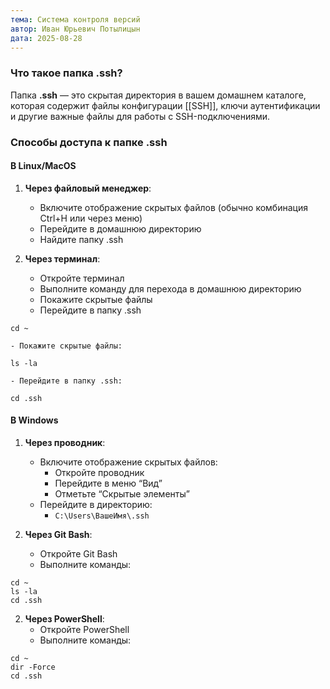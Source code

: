 ```yaml
---
тема: Система контроля версий
автор: Иван Юрьевич Потылицын
дата: 2025-08-28
---
```

### Что такое папка .ssh?

Папка **.ssh** — это скрытая директория в вашем домашнем каталоге, которая содержит файлы конфигурации [[SSH]], ключи аутентификации и другие важные файлы для работы с SSH-подключениями.

### Способы доступа к папке .ssh

#### В Linux/MacOS

1. **Через файловый менеджер**:
    - Включите отображение скрытых файлов (обычно комбинация Ctrl+H или через меню)
    - Перейдите в домашнюю директорию
    - Найдите папку .ssh

2. **Через терминал**:
    - Откройте терминал
    - Выполните команду для перехода в домашнюю директорию
    - Покажите скрытые файлы
	- Перейдите в папку .ssh

```
cd ~
```

    - Покажите скрытые файлы:

```
ls -la
```

    - Перейдите в папку .ssh:

```
cd .ssh
```

#### В Windows

1. **Через проводник**:
    - Включите отображение скрытых файлов:
        - Откройте проводник
        - Перейдите в меню “Вид”
        - Отметьте “Скрытые элементы”
    - Перейдите в директорию:
        - `C:\Users\ВашеИмя\.ssh`

2. **Через Git Bash**:
    - Откройте Git Bash
    - Выполните команды:

```
cd ~
ls -la
cd .ssh
```

2. **Через PowerShell**:
    - Откройте PowerShell
    - Выполните команды:

```
cd ~
dir -Force
cd .ssh
```
